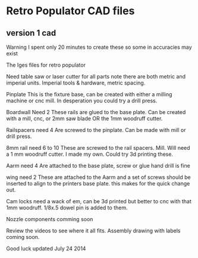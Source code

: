 # Retro Populator CAD files

## version 1 cad

Warning I spent only 20 minutes to create these so some in accuracies may exist 

The Iges files for retro populator

Need table saw or laser cutter for all parts
note there are both metric and imperial units.  Imperial tools & hardware, metric spacing.

Pinplate
This is the fixture base, can be created with either a milling machine or cnc mill. In desperation you could try a drill press.

Boardwall
Need 2
These rails are glued to the base plate. Can be created with a mill, cnc, or 2mm saw blade OR the 1mm woodruff cutter.

Railspacers
need 4
Are screwed to the pinplate. Can be made with mill or drill press.

8mm rail
need 6 to 10
These are screwed to the rail spacers. Mill.  Will need a 1 mm woodruff cutter. I made my own. Could try 3d printing these.

Aarm
need 4
Are attached to the base plate, screw or glue hand drill is fine

wing
need 2
These are attached to the Aarm and a set of screws should be inserted to align to the printers base plate. this makes for the quick change out.

Cam locks
need a wack of em, can be 3d printed but better to cnc with that 1mm woodruff.
1/8x.5 dowel pin is added to them.

Nozzle components comming soon

Review the videos to see where it all fits.  Assembly drawing with labels coming soon.

Good luck
updated July 24 2014
